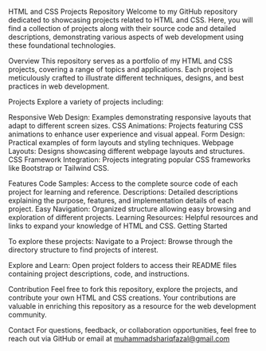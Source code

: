 HTML and CSS Projects Repository
Welcome to my GitHub repository dedicated to showcasing projects related to HTML and CSS. Here, you will find a collection of projects along with their source code and detailed descriptions, demonstrating various aspects of web development using these foundational technologies.

Overview
This repository serves as a portfolio of my HTML and CSS projects, covering a range of topics and applications. Each project is meticulously crafted to illustrate different techniques, designs, and best practices in web development.

Projects
Explore a variety of projects including:

Responsive Web Design: Examples demonstrating responsive layouts that adapt to different screen sizes.
CSS Animations: Projects featuring CSS animations to enhance user experience and visual appeal.
Form Design: Practical examples of form layouts and styling techniques.
Webpage Layouts: Designs showcasing different webpage layouts and structures.
CSS Framework Integration: Projects integrating popular CSS frameworks like Bootstrap or Tailwind CSS.

Features
Code Samples: Access to the complete source code of each project for learning and reference.
Descriptions: Detailed descriptions explaining the purpose, features, and implementation details of each project.
Easy Navigation: Organized structure allowing easy browsing and exploration of different projects.
Learning Resources: Helpful resources and links to expand your knowledge of HTML and CSS.
Getting Started

To explore these projects:
Navigate to a Project:
Browse through the directory structure to find projects of interest.

Explore and Learn:
Open project folders to access their README files containing project descriptions, code, and instructions.

Contribution
Feel free to fork this repository, explore the projects, and contribute your own HTML and CSS creations. Your contributions are valuable in enriching this repository as a resource for the web development community.

Contact
For questions, feedback, or collaboration opportunities, feel free to reach out via GitHub or email at muhammadshariqfazal@gmail.com
